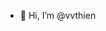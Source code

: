 - 👋 Hi, I’m @vvthien

<!---
vvthien/vvthien is a ✨ special ✨ repository because its `README.md` (this file) appears on your GitHub profile.
You can click the Preview link to take a look at your changes.
--->
